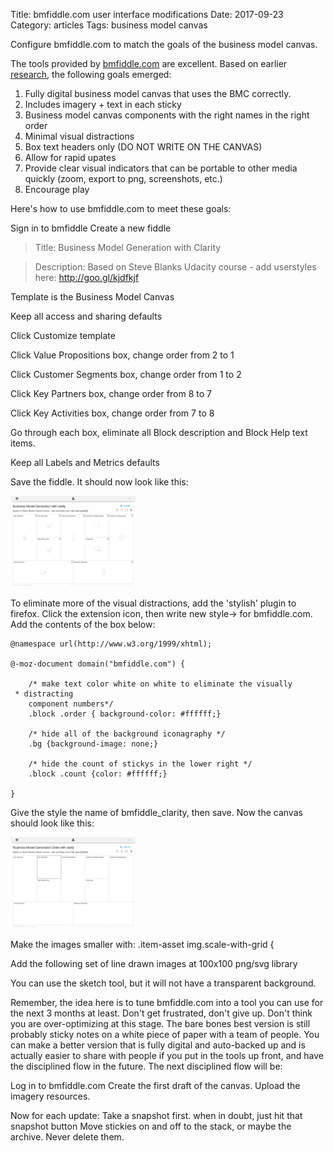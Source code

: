 Title: bmfiddle.com user interface modifications
Date:  2017-09-23
Category: articles
Tags: business model canvas


Configure bmfiddle.com to match the goals of the business model canvas.

The tools provided by [bmfiddle.com](https://bmfiddle.com) are
excellent. Based on earlier [research]({filename}learning_stage3.md),
the following goals emerged:

1. Fully digital business model canvas that uses the BMC correctly.
2. Includes imagery + text in each sticky
3. Business model canvas components with the right names in the right order
4. Minimal visual distractions
5. Box text headers only (DO NOT WRITE ON THE CANVAS)
6. Allow for rapid upates
7. Provide clear visual indicators that can be portable to other media
quickly (zoom, export to png, screenshots, etc.)
8. Encourage play


Here's how to use bmfiddle.com to meet these goals:

Sign in to bmfiddle
Create a new fiddle

>Title: Business Model Generation with Clarity

>Description: Based on Steve Blanks Udacity course - add userstyles here:
http://goo.gl/kjdfkjf

Template is the Business Model Canvas

Keep all access and sharing defaults

Click Customize template

Click Value Propositions box, change order from 2 to 1

Click Customer Segments box, change order from 1 to 2

Click Key Partners box, change order from 8 to 7

Click Key Activities box, change order from 7 to 8

Go through each box, eliminate all Block description and Block Help text
items.

Keep all Labels and Metrics defaults

Save the fiddle. It should now look like this:

[![BMfiddle step1](/images/learning/thumbnails/bmfiddle_step1.png)](/images/learning/bmfiddle_step1.png)


To eliminate more of the visual distractions, add the 'stylish' plugin
to firefox. Click the extension icon, then write new style-> for
bmfiddle.com. Add the contents of the box below:

```
@namespace url(http://www.w3.org/1999/xhtml);

@-moz-document domain("bmfiddle.com") {

    /* make text color white on white to eliminate the visually
 * distracting
    component numbers*/
    .block .order { background-color: #ffffff;}

    /* hide all of the background iconagraphy */
    .bg {background-image: none;}

    /* hide the count of stickys in the lower right */
    .block .count {color: #ffffff;}

}
```

Give the style the name of bmfiddle_clarity, then save. Now the canvas
should look like this:



[![BMfiddle step2](/images/learning/thumbnails/bmfiddle_step2.png)](/images/learning/bmfiddle_step2.png)


Make the images smaller with:
.item-asset img.scale-with-grid {

Add the following set of line drawn images at 100x100 png/svg library

You can use the sketch tool, but it will not have a transparent
background.



Remember, the idea here is to tune bmfiddle.com into a tool you can use
for the next 3 months at least. Don't get frustrated, don't give up.
Don't think you are over-optimizing at this stage. The bare bones best
version is still probably sticky notes on a white piece of paper with a
team of people. You can make a better version that is fully digital and
auto-backed up and is actually easier to share with people if you put in
the tools up front, and have the disciplined flow in the future. The
next disciplined flow will be:

Log in to bmfiddle.com 
Create the first draft of the canvas.
Upload the imagery resources.

Now for each update:
Take a snapshot first. 
when in doubt, just hit that snapshot button
Move stickies on and off to the stack, or maybe the archive. Never
delete them.

